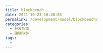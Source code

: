 ```yaml
---
title: blockbench
date: 2021-10-23 16:40:03
permalink: /development/model/blockbench/
categories:
  - 开发指南
  - 建模软件
tags:
  - 
---
```

